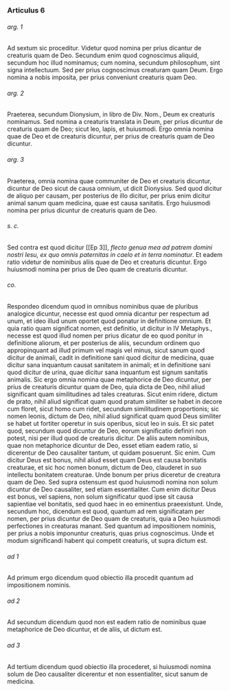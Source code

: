 ### Articulus 6

###### arg. 1
Ad sextum sic proceditur. Videtur quod nomina per prius dicantur de creaturis quam de Deo. Secundum enim quod cognoscimus aliquid, secundum hoc illud nominamus; cum nomina, secundum philosophum, sint signa intellectuum. Sed per prius cognoscimus creaturam quam Deum. Ergo nomina a nobis imposita, per prius conveniunt creaturis quam Deo.

###### arg. 2
Praeterea, secundum Dionysium, in libro de Div. Nom., Deum ex creaturis nominamus. Sed nomina a creaturis translata in Deum, per prius dicuntur de creaturis quam de Deo; sicut leo, lapis, et huiusmodi. Ergo omnia nomina quae de Deo et de creaturis dicuntur, per prius de creaturis quam de Deo dicuntur.

###### arg. 3
Praeterea, omnia nomina quae communiter de Deo et creaturis dicuntur, dicuntur de Deo sicut de causa omnium, ut dicit Dionysius. Sed quod dicitur de aliquo per causam, per posterius de illo dicitur, per prius enim dicitur animal sanum quam medicina, quae est causa sanitatis. Ergo huiusmodi nomina per prius dicuntur de creaturis quam de Deo.

###### s. c.
Sed contra est quod dicitur [[Ep 3]], *flecto genua mea ad patrem domini nostri Iesu, ex quo omnis paternitas in caelo et in terra nominatur*. Et eadem ratio videtur de nominibus aliis quae de Deo et creaturis dicuntur. Ergo huiusmodi nomina per prius de Deo quam de creaturis dicuntur.

###### co.
Respondeo dicendum quod in omnibus nominibus quae de pluribus analogice dicuntur, necesse est quod omnia dicantur per respectum ad unum, et ideo illud unum oportet quod ponatur in definitione omnium. Et quia ratio quam significat nomen, est definitio, ut dicitur in IV Metaphys., necesse est quod illud nomen per prius dicatur de eo quod ponitur in definitione aliorum, et per posterius de aliis, secundum ordinem quo appropinquant ad illud primum vel magis vel minus, sicut sanum quod dicitur de animali, cadit in definitione sani quod dicitur de medicina, quae dicitur sana inquantum causat sanitatem in animali; et in definitione sani quod dicitur de urina, quae dicitur sana inquantum est signum sanitatis animalis. Sic ergo omnia nomina quae metaphorice de Deo dicuntur, per prius de creaturis dicuntur quam de Deo, quia dicta de Deo, nihil aliud significant quam similitudines ad tales creaturas. Sicut enim ridere, dictum de prato, nihil aliud significat quam quod pratum similiter se habet in decore cum floret, sicut homo cum ridet, secundum similitudinem proportionis; sic nomen leonis, dictum de Deo, nihil aliud significat quam quod Deus similiter se habet ut fortiter operetur in suis operibus, sicut leo in suis. Et sic patet quod, secundum quod dicuntur de Deo, eorum significatio definiri non potest, nisi per illud quod de creaturis dicitur. De aliis autem nominibus, quae non metaphorice dicuntur de Deo, esset etiam eadem ratio, si dicerentur de Deo causaliter tantum, ut quidam posuerunt. Sic enim. Cum dicitur Deus est bonus, nihil aliud esset quam Deus est causa bonitatis creaturae, et sic hoc nomen bonum, dictum de Deo, clauderet in suo intellectu bonitatem creaturae. Unde bonum per prius diceretur de creatura quam de Deo. Sed supra ostensum est quod huiusmodi nomina non solum dicuntur de Deo causaliter, sed etiam essentialiter. Cum enim dicitur Deus est bonus, vel sapiens, non solum significatur quod ipse sit causa sapientiae vel bonitatis, sed quod haec in eo eminentius praeexistunt. Unde, secundum hoc, dicendum est quod, quantum ad rem significatam per nomen, per prius dicuntur de Deo quam de creaturis, quia a Deo huiusmodi perfectiones in creaturas manant. Sed quantum ad impositionem nominis, per prius a nobis imponuntur creaturis, quas prius cognoscimus. Unde et modum significandi habent qui competit creaturis, ut supra dictum est.

###### ad 1
Ad primum ergo dicendum quod obiectio illa procedit quantum ad impositionem nominis.

###### ad 2
Ad secundum dicendum quod non est eadem ratio de nominibus quae metaphorice de Deo dicuntur, et de aliis, ut dictum est.

###### ad 3
Ad tertium dicendum quod obiectio illa procederet, si huiusmodi nomina solum de Deo causaliter dicerentur et non essentialiter, sicut sanum de medicina.

